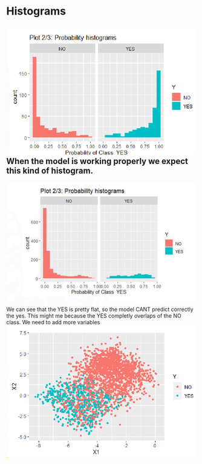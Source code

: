 # Histograms
 ![image.png](../assets/image_1674657597730_0.png)
 When the model is working properly we expect this kind of histogram.
-
 ![image.png](../assets/image_1674657700413_0.png)
 We can see that the YES is pretty flat, so the model CANT predict correctly the yes.
 This might me because the YES completly overlaps of the NO class. We need to add more variables
 ![image.png](../assets/image_1674657744834_0.png)